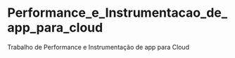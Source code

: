# Performance_e_Instrumentacao_de_app_para_cloud
 Trabalho de Performance e Instrumentação de app para Cloud
